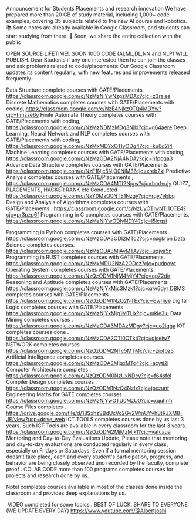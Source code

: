 Announcement for Students Placements and research innovation
We have prepared more than 20 GB of study material, including 1,000+ code examples, covering 35 subjects related to the new AI course and Robotics.
📚 Some notes are already available in Google Classroom, and students can start studying from there.
🚀 Soon, we share the entire collection with the public     

OPEN SOURCE LIFETIME!. SOON 1000 CODE (AI,ML,DL,NN and NLP) WILL PUBLISH.                                                                                                                                                                                                                                                                                                                                   Dear Students if any one interested then he can join the classes and ask problems related to code/placements: Our Google Classroom updates its content regularly, with new features and improvements released frequently.​ 

​Data Structure complete courses with GATE/Placements.
https://classroom.google.com/c/NzMzNjYwNzgzMDAx?cjc=z3rales
Discrete Mathematics completes courses with GATE/Placements  with coding,
https://classroom.google.com/c/NzE4NjkzOTQ4MDYw?cjc=hmzze6y
Finite Automata Theory completes courses with GATE/Placements  with coding,
https://classroom.google.com/c/NzMzNDMzMDg3NjIx?cjc=g64aere
Deep Learning, Neural Network and NLP completes courses with GATE/Placements  with coding,
https://classroom.google.com/c/NzMxMDYxOTIyODg4?cjc=ku6d2i4
Machine  Learning completes courses with GATE/Placements  with coding,
https://classroom.google.com/c/NzMzODA2NjA4NDAy?cjc=nfpoqa3
Advance Data Structure completes courses with GATE/Placements 
https://classroom.google.com/c/NzE1Njc5NjQ0NjM3?cjc=xreb2xl
Predictive Analysis  completes courses with GATE/Placements ,
https://classroom.google.com/c/NzMzODA4MTI2Njgw?cjc=hmfvujy
QUIZZ, PLACEMENTS, HACKER RANK etc Conducted
https://classroom.google.com/c/NzY0MzQ0NTE1Nzgy?cjc=rqy7ybbq
Design and Analysis of Algorithms completes courses with GATE/Placements .
https://classroom.google.com/c/NzUyOTIwNTI1OTE4?cjc=pr3pzp6f
Programming in C completes courses with GATE/Placements.
https://classroom.google.com/c/NzMzNjYwODIyNDY4?cjc=l5lcgsi
 
Programming in Python completes courses with GATE/Placements .
https://classroom.google.com/c/NzMzODA3ODI2MTc2?cjc=nxgkrpn
Data Science completes courses.
https://classroom.google.com/c/NzMzODA3MjAyMTAy?cjc=uqjya5n
Programming in RUST completes courses with GATE/Placements.
https://classroom.google.com/c/NzMxMDU2NzA2ODcz?cjc=pudpowt
Operating System completes courses with GATE/Placements.
https://classroom.google.com/c/NzQzODM1NjM4MjY4?cjc=op72djr
Reasoning and Aptitude completes courses with GATE/Placements .
https://classroom.google.com/c/NzMzNjYxMjc3Mzk1?cjc=xrw6dyr
DBMS completes courses with GATE/Placements .
https://classroom.google.com/c/NzQzODM1NzQ2NTEx?cjc=6wriiye
Digital Logic completes courses with GATE/Placements.
https://classroom.google.com/c/NzMzNjYxMjg1MTUx?cjc=mkle3lu
Data Mining completes courses .
https://classroom.google.com/c/NzMzODA3MDAzMDgy?cjc=uo2iqga
IOT completes courses done .
https://classroom.google.com/c/NzMzODA2OTI0OTk4?cjc=djseiw7
NETWORK completes courses .
https://classroom.google.com/c/NzQzODM2NTc5MTMx?cjc=ziofbz5
Artificial Intelligence completes courses.
https://classroom.google.com/c/NzMzODA3MjgxMTc4?cjc=acytj2i
Computer Architecture completes .
https://classroom.google.com/c/NzQzODM0NzUxNDcy?cjc=f64sfol
Compiler Design completes courses .
https://classroom.google.com/c/NzQzODM1NzQ4NzIx?cjc=joxzunf
Engineering Maths for GATE completes courses .
https://classroom.google.com/c/NzMzNjYwOTU0MzU0?cjc=xquhnfr
Course Files completes .
https://drive.google.com/file/d/18SxhzSBdUcVc2Gv2WmUYvhBtRJXM8-JE/view?usp=drive_web
ICT TOOLS completes courses done by us last 3 years. Such ICT Tools are available in every classroom for the last 3 years. https://classroom.google.com/c/NzQzODM2MjMzMjk1?cjc=vafcaua
Mentoring and Day-to-Day Evaluations Update, Please note that mentoring and day-to-day evaluations are conducted regularly in every class, especially on Fridays or Saturdays. Even if a formal mentoring session doesn't take place, each and every student's participation, progress, and behavior are being closely observed and recorded by the faculty, complete proof .                                                                                                                                           COLAB CODE more than 100 programs completes courses for projects and research done by us.

​Nptel completes courses available in most of the classes done inside the classroom and provides deep explanations by us.​

​ VIDEO completed for some topics . BEST OF LUCK. SHARE TO EVERYONE (WE UPDATE EVERY DAY)
https://www.youtube.com/@Albertjoshi

